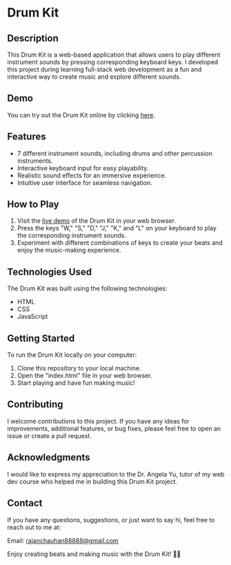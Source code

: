 # Drum Kit

## Description

This Drum Kit is a web-based application that allows users to play different instrument sounds by pressing corresponding keyboard keys. I developed this project during learning full-stack web development as a fun and interactive way to create music and explore different sounds.

## Demo

You can try out the Drum Kit online by clicking [here](https://rajan2217.github.io/DrumKit/).

## Features

- 7 different instrument sounds, including drums and other percussion instruments.
- Interactive keyboard input for easy playability.
- Realistic sound effects for an immersive experience.
- Intuitive user interface for seamless navigation.

## How to Play

1. Visit the [live demo](https://rajan2217.github.io/DrumKit/) of the Drum Kit in your web browser.
2. Press the keys "W," "S," "D," "J," "K," and "L" on your keyboard to play the corresponding instrument sounds.
3. Experiment with different combinations of keys to create your beats and enjoy the music-making experience.

## Technologies Used

The Drum Kit was built using the following technologies:

- HTML
- CSS
- JavaScript

## Getting Started

To run the Drum Kit locally on your computer:

1. Clone this repository to your local machine.
2. Open the "index.html" file in your web browser.
3. Start playing and have fun making music!

## Contributing

I welcome contributions to this project. If you have any ideas for improvements, additional features, or bug fixes, please feel free to open an issue or create a pull request.

## Acknowledgments

I would like to express my appreciation to the Dr. Angela Yu, tutor of my web dev course who helped me in building this Drum Kit project.

## Contact

If you have any questions, suggestions, or just want to say hi, feel free to reach out to me at:

Email: rajanchauhan88888@gmail.com

Enjoy creating beats and making music with the Drum Kit! 🥁🎶
